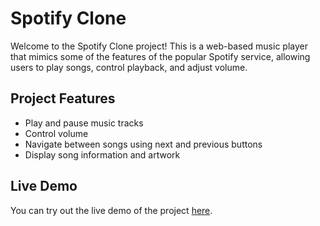 # Spotify Clone

Welcome to the Spotify Clone project! This is a web-based music player that mimics some of the features of the popular Spotify service, allowing users to play songs, control playback, and adjust volume.

## Project Features

- Play and pause music tracks
- Control volume
- Navigate between songs using next and previous buttons
- Display song information and artwork

## Live Demo

You can try out the live demo of the project [here]([link-to-live-demo](https://spotifystreamer.netlify.app)). 


